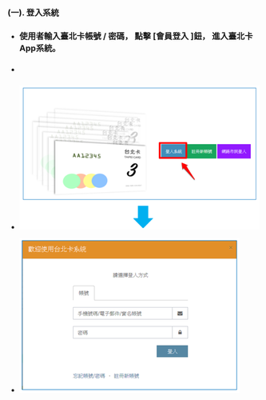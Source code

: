 ### **\(一\). 登入系統**

* ### 使用者輸入臺北卡帳號 / 密碼， 點擊 \[會員登入 \]鈕， 進入臺北卡App系統。
* ### 
* ![](/assets/enter1.png)

* ![](/assets/enter2.png)

### 

### 

### 

### 



